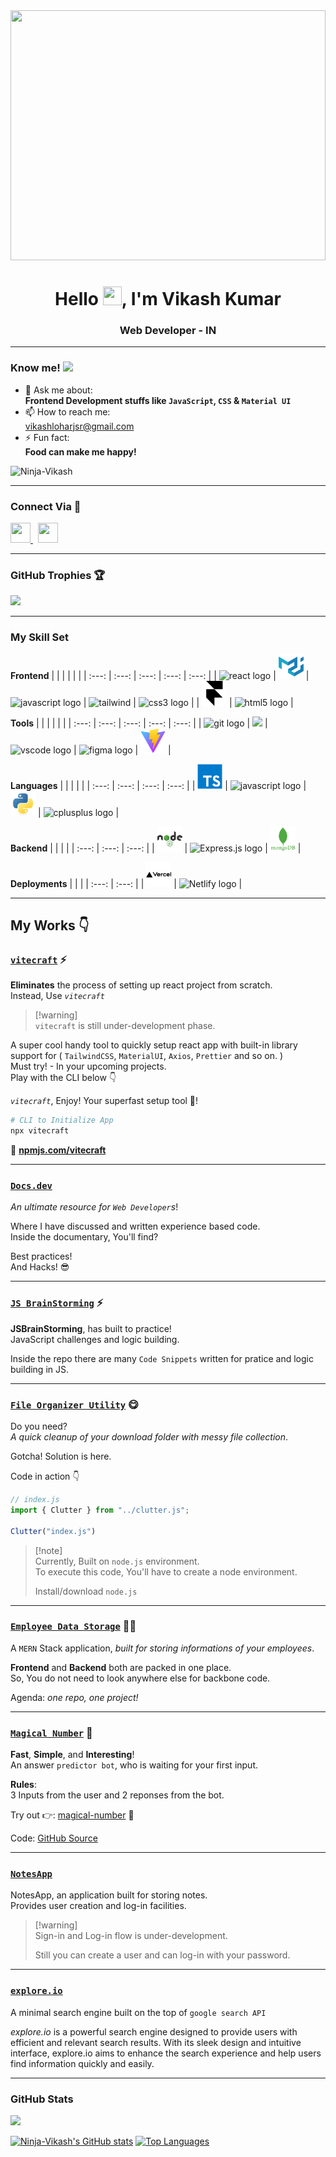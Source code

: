 <div align="center">
    <img src="https://media4.giphy.com/media/v1.Y2lkPTc5MGI3NjExbjlpbml6dzJ6c2Rtejg2d3VtNDg3NjF3azlobjVpdjFtcmZxMmtiMyZlcD12MV9pbnRlcm5hbF9naWZfYnlfaWQmY3Q9Zw/RbDKaczqWovIugyJmW/giphy.webp" height="400px" width="100%"/>
</div>

<h1 align="center">Hello <img src = "https://raw.githubusercontent.com/MartinHeinz/MartinHeinz/master/wave.gif" width="30px" height="30px">, I'm Vikash Kumar</h1>
<h3 align="center">Web Developer - IN</h3>

****

### **Know me!** <img src="https://media.giphy.com/media/WUlplcMpOCEmTGBtBW/giphy.gif" width="30">
- 💬 Ask me about:<br />
  **Frontend Development stuffs like `JavaScript`, `CSS` & `Material UI`**
- 📫 How to reach me:<br />
  [vikashloharjsr@gmail.com](mailto:vikashloharjsr@gmail.com)
- ⚡ Fun fact:<br />
  **Food can make me happy!**

<span align="left"> <img src="https://komarev.com/ghpvc/?username=Ninja-Vikash&label=Watched%20by&color=0e75b6&style=flat" alt="Ninja-Vikash" /> </span>

****

### Connect Via 🔗

<p align="left"> <a href="https://www.github.com/Ninja-Vikash" target="_blank" rel="noreferrer"> <picture> <source media="(prefers-color-scheme: dark)" srcset="https://raw.githubusercontent.com/danielcranney/readme-generator/main/public/icons/socials/github-dark.svg" /> <source media="(prefers-color-scheme: light)" srcset="https://raw.githubusercontent.com/danielcranney/readme-generator/main/public/icons/socials/github.svg" /> <img src="https://raw.githubusercontent.com/danielcranney/readme-generator/main/public/icons/socials/github.svg" width="32" height="32" /> </picture> </a> &nbsp; <a href="https://www.linkedin.com/in/vikashkumar003/" target="_blank" rel="noreferrer"> <picture> <source media="(prefers-color-scheme: dark)" srcset="https://raw.githubusercontent.com/danielcranney/readme-generator/main/public/icons/socials/linkedin-dark.svg" /> <source media="(prefers-color-scheme: light)" srcset="https://raw.githubusercontent.com/danielcranney/readme-generator/main/public/icons/socials/linkedin.svg" /> <img src="https://raw.githubusercontent.com/danielcranney/readme-generator/main/public/icons/socials/linkedin.svg" width="32" height="32" /> </picture> </a></p>

****

### GitHub Trophies 🏆
![](https://github-profile-trophy.vercel.app/?username=Ninja-Vikash&theme=radical&no-frame=false&no-bg=true&margin-w=4)

****

### My Skill Set

**Frontend**
| | | | | |
| :---: | :---: | :---: | :---: | :---: |
| <img src="https://cdn.jsdelivr.net/gh/devicons/devicon/icons/react/react-original.svg" height="40" alt="react logo"  /> | <img src="https://github.com/devicons/devicon/blob/v2.16.0/icons/materialui/materialui-original.svg" alt="tailwind" width="40" height="40"/> | <img src="https://cdn.jsdelivr.net/gh/devicons/devicon/icons/javascript/javascript-original.svg" height="40" alt="javascript logo"  /> | <img src="https://www.vectorlogo.zone/logos/tailwindcss/tailwindcss-icon.svg" alt="tailwind" width="40" height="40"/> | <img src="https://cdn.jsdelivr.net/gh/devicons/devicon/icons/css3/css3-original.svg" height="40" alt="css3 logo"  /> |
| <img src="https://github.com/devicons/devicon/blob/v2.16.0/icons/framermotion/framermotion-original.svg" height="40" alt="framer motion" /> | <img src="https://cdn.jsdelivr.net/gh/devicons/devicon/icons/html5/html5-original.svg" height="40" alt="html5 logo"  /> |


**Tools**
| | | | | |
| :---: | :---: | :---: | :---: | :---: |
| <img src="https://cdn.jsdelivr.net/gh/devicons/devicon/icons/git/git-original.svg" height="40" alt="git logo"  /> | <picture> <source media="(prefers-color-scheme: dark)" srcset="https://raw.githubusercontent.com/danielcranney/readme-generator/main/public/icons/socials/github-dark.svg" /> <source media="(prefers-color-scheme: light)" srcset="https://raw.githubusercontent.com/danielcranney/readme-generator/main/public/icons/socials/github.svg" /> <img src="https://raw.githubusercontent.com/danielcranney/readme-generator/main/public/icons/socials/github.svg" height="40" /> </picture> | <img src="https://cdn.jsdelivr.net/gh/devicons/devicon/icons/vscode/vscode-original.svg" height="40" alt="vscode logo"  /> | <img src="https://cdn.jsdelivr.net/gh/devicons/devicon/icons/figma/figma-original.svg" height="40" alt="figma logo"  /> | <img src="https://github.com/devicons/devicon/blob/v2.16.0/icons/vitejs/vitejs-original.svg" height="40" alt="vitejs logo" /> |

**Languages**
| | | | |
| :---: | :---: | :---: | :---: |
| <img src="https://github.com/devicons/devicon/blob/v2.16.0/icons/typescript/typescript-original.svg" height="40" alt="typescript logo" /> | <img src="https://cdn.jsdelivr.net/gh/devicons/devicon/icons/javascript/javascript-original.svg" height="40" alt="javascript logo"  /> | <img src="https://github.com/devicons/devicon/blob/v2.16.0/icons/python/python-original.svg" height="40" alt="python logo" /> | <img src="https://cdn.jsdelivr.net/gh/devicons/devicon/icons/cplusplus/cplusplus-original.svg" height="40" alt="cplusplus logo"  /> |

**Backend**
| | | |
| :---: | :---: | :---: |
| <img src="https://github.com/devicons/devicon/blob/v2.16.0/icons/nodejs/nodejs-original-wordmark.svg" height="40" alt="nodejs logo" /> | <img src="https://cdn.jsdelivr.net/gh/devicons/devicon/icons/express/express-original.svg" height="40" alt="Express.js logo" /> | <img src="https://github.com/devicons/devicon/blob/v2.16.0/icons/mongodb/mongodb-plain-wordmark.svg" height="40" alt="mongodb logo" /> |

**Deployments**
| | |
| :---: | :---: |
| <img src="https://github.com/devicons/devicon/blob/v2.16.0/icons/vercel/vercel-original-wordmark.svg" height="40" alt="vercel logo" /> | <img src="https://cdn.jsdelivr.net/gh/devicons/devicon/icons/netlify/netlify-original.svg" height="40" alt="Netlify logo" /> |


****

## My Works 👇

### [**`vitecraft`**](https://github.com/Ninja-Vikash/vitecraft) ⚡

**Eliminates** the process of setting up react project from scratch.<br />
Instead, Use *`vitecraft`*

> [!warning]\
> `vitecraft` is still under-development phase.

A super cool handy tool to quickly setup react app with built-in library support for ( `TailwindCSS`, `MaterialUI`, `Axios`, `Prettier` and so on. )<br />
Must try! - In your upcoming projects.<br />
Play with the CLI below 👇

_`vitecraft`_, Enjoy! Your superfast setup tool 🚀!

```bash
# CLI to Initialize App
npx vitecraft
```

🔗 [**npmjs.com/vitecraft**](https://www.npmjs.com/package/vitecraft)

----

### [**`Docs.dev`**](https://github.com/Ninja-Vikash/Docs.dev)

*An ultimate resource for `Web Developer`s*!

Where I have discussed and written experience based code.<br />
Inside the documentary, You'll find?

Best practices!<br />
And Hacks! 😎

----

### [**`JS BrainStorming`**](https://github.com/Ninja-Vikash/JavaScript-BrainStorming) ⚡

**JSBrainStorming**, has built to practice!<br />
JavaScript challenges and logic building.

Inside the repo there are many `Code Snippets` written for pratice and logic building in JS.

----
  
### [**`File Organizer Utility`**](https://github.com/Ninja-Vikash/file-organizer-utility) 😋

Do you need?<br />
*A quick cleanup of your download folder with messy file collection*.

Gotcha! Solution is here.

Code in action 👇

```js
// index.js
import { Clutter } from "../clutter.js";
    
Clutter("index.js")
```

> [!note]\
> Currently, Built on `node.js` environment.\
> To execute this code, You'll have to create a node environment.
>
> Install/download `node.js`

----

### [`Employee Data Storage`](https://github.com/Ninja-Vikash/employee-data) 🧑‍🏭

A `MERN` Stack application, *built for storing informations of your employees*.

**Frontend** and **Backend** both are packed in one place.<br />
So, You do not need to look anywhere else for backbone code.

Agenda: *one repo, one project!*

----

### [`Magical Number`](https://guess-the-magic.netlify.app/) 🔮
  
**Fast**, **Simple**, and **Interesting**!<br />
An answer `predictor bot`, who is waiting for your first input.

**Rules**:<br />
3 Inputs from the user and 2 reponses from the bot.

Try out 👉: [magical-number](https://guess-the-magic.netlify.app/) 🚀

Code: [GitHub Source](https://github.com/Ninja-Vikash/magic-number-guess)

---

### [`NotesApp`](https://github.com/Ninja-Vikash/notesapp)

NotesApp, an application built for storing notes.<br />
Provides user creation and log-in facilities.

> [!warning]\
> Sign-in and Log-in flow is under-development.
>
> Still you can create a user and can log-in with your password.

---

### [`explore.io`](https://github.com/Ninja-Vikash/explore.io)

A minimal search engine built on the top of `google search API`

*explore.io* is a powerful search engine designed to provide users with efficient and relevant search results. With its sleek design and intuitive interface, explore.io aims to enhance the search experience and help users find information quickly and easily.

---

### GitHub Stats

<a href="http://www.github.com/Ninja-Vikash"><img src="https://github-readme-streak-stats.herokuapp.com/?user=Ninja-Vikash&card_width=500&stroke=ffffff&background=0f172a&ring=3382ed&fire=3382ed&currStreakNum=ffffff&currStreakLabel=3382ed&sideNums=ffffff&sideLabels=ffffff&dates=ffffff&hide_border=true" /></a>

<div>
<a href="http://www.github.com/Ninja-Vikash"><img src="https://github-readme-stats.vercel.app/api?username=Ninja-Vikash&card_width=300&show_icons=true&hide=issues,&count_private=true&title_color=3382ed&text_color=ffffff&icon_color=22c55e&bg_color=0f172a&hide_border=true&show_icons=true&locale=en&custom_title=Activities%20%🌟" alt="Ninja-Vikash's GitHub stats" /></a>
<a href="https://github.com/Ninja-Vikash" align="left"><img src="https://github-readme-stats.vercel.app/api/top-langs/?username=Ninja-Vikash&layout=compact&card_width=400&langs_count=10&title_color=3382ed&text_color=ffffff&icon_color=22c55e&bg_color=0f172a&hide_border=true&locale=en&custom_title=Most%20%used%20%Languages%20%💖" alt="Top Languages" /></a>
</div>
